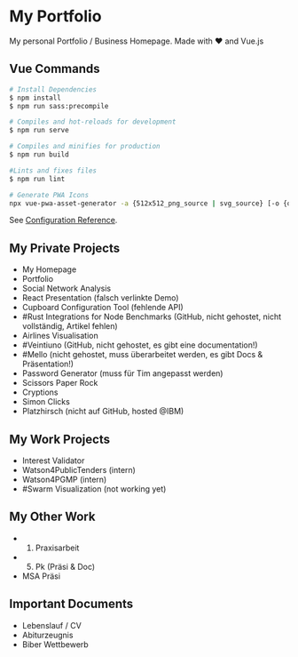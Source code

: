 # My Portfolio

My personal Portfolio / Business Homepage. Made with ♥ and Vue.js

## Vue Commands

``` bash
# Install Dependencies
$ npm install
$ npm run sass:precompile

# Compiles and hot-reloads for development
$ npm run serve

# Compiles and minifies for production
$ npm run build

#Lints and fixes files
$ npm run lint

# Generate PWA Icons
npx vue-pwa-asset-generator -a {512x512_png_source | svg_source} [-o {output_folder}]
```

See [Configuration Reference](https://cli.vuejs.org/config/).

## My Private Projects

- My Homepage
- Portfolio
- Social Network Analysis
- React Presentation (falsch verlinkte Demo)
- Cupboard Configuration Tool (fehlende API)
- #Rust Integrations for Node Benchmarks (GitHub, nicht gehostet, nicht vollständig, Artikel fehlen)
- Airlines Visualisation
- #Veintiuno (GitHub, nicht gehostet, es gibt eine documentation!)
- #Mello (nicht gehostet, muss überarbeitet werden, es gibt Docs & Präsentation!)
- Password Generator (muss für Tim angepasst werden)
- Scissors Paper Rock
- Cryptions
- Simon Clicks
- Platzhirsch (nicht auf GitHub, hosted @IBM)

## My Work Projects

- Interest Validator
- Watson4PublicTenders (intern)
- Watson4PGMP (intern)
- #Swarm Visualization (not working yet)

## My Other Work

- 1. Praxisarbeit
- 5. Pk (Präsi & Doc)
- MSA Präsi

## Important Documents

- Lebenslauf / CV
- Abiturzeugnis
- Biber Wettbewerb
